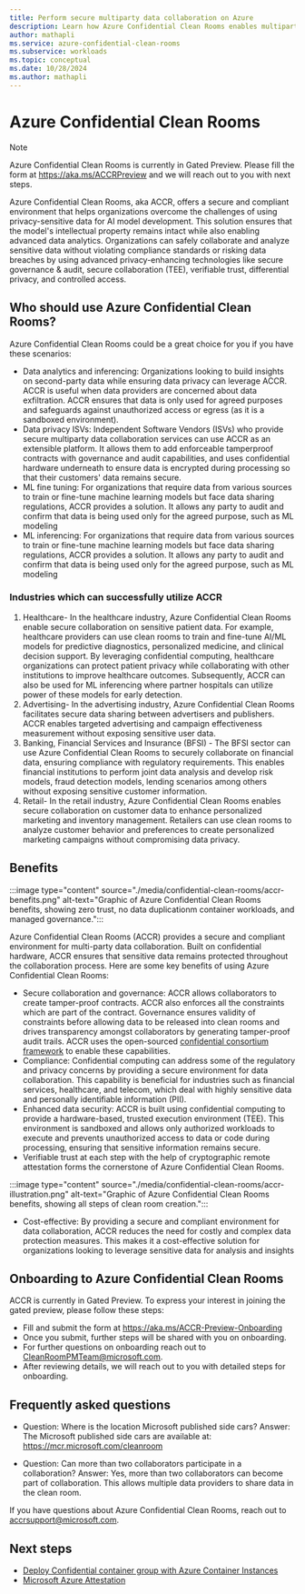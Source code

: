 ```yaml
---
title: Perform secure multiparty data collaboration on Azure
description: Learn how Azure Confidential Clean Rooms enables multiparty collaborations while keeping your data safe from other collaborators.
author: mathapli
ms.service: azure-confidential-clean-rooms
ms.subservice: workloads
ms.topic: conceptual
ms.date: 10/28/2024
ms.author: mathapli
---
```


# Azure Confidential Clean Rooms

> [!NOTE]
> Azure Confidential Clean Rooms is currently in Gated Preview. Please fill the form at https://aka.ms/ACCRPreview and we will reach out to you with next steps.

Azure Confidential Clean Rooms, aka ACCR, offers a secure and compliant environment that helps organizations overcome the challenges of using privacy-sensitive data for AI model development. This solution ensures that the model's intellectual property remains intact while also enabling advanced data analytics.
Organizations can safely collaborate and analyze sensitive data without violating compliance standards or risking data breaches by using advanced privacy-enhancing technologies like secure governance & audit, secure collaboration (TEE), verifiable trust, differential privacy, and controlled access.

## Who should use Azure Confidential Clean Rooms?
Azure Confidential Clean Rooms could be a great choice for you if you have these scenarios: 

- Data analytics and inferencing: Organizations looking to build insights on second-party data while ensuring data privacy can leverage ACCR. ACCR is useful when data providers are concerned about data exfiltration. ACCR ensures that data is only used for agreed purposes and safeguards against unauthorized access or egress (as it is a sandboxed environment). 
- Data privacy ISVs: Independent Software Vendors (ISVs) who provide secure multiparty data collaboration services can use ACCR as an extensible platform. It allows them to add enforceable tamperproof contracts with governance and audit capabilities, and uses confidential hardware underneath to ensure data is encrypted during processing so that their customers' data remains secure.
- ML fine tuning: For organizations that require data from various sources to train or fine-tune machine learning models but face data sharing regulations, ACCR provides a solution. It allows any party to audit and confirm that data is being used only for the agreed purpose, such as ML modeling
- ML inferencing: For organizations that require data from various sources to train or fine-tune machine learning models but face data sharing regulations, ACCR provides a solution. It allows any party to audit and confirm that data is being used only for the agreed purpose, such as ML modeling

### Industries which can successfully utilize ACCR
1. Healthcare- In the healthcare industry, Azure Confidential Clean Rooms enable secure collaboration on sensitive patient data. For example, healthcare providers can use clean rooms to train and fine-tune AI/ML models for predictive diagnostics, personalized medicine, and clinical decision support. By leveraging confidential computing, healthcare organizations can protect patient privacy while collaborating with other institutions to improve healthcare outcomes.
Subsequently, ACCR can also be used for ML inferencing where partner hospitals can utilize power of these models for early detection.
2. Advertising- In the advertising industry, Azure Confidential Clean Rooms facilitates secure data sharing between advertisers and publishers. ACCR enables targeted advertising and campaign effectiveness measurement without exposing sensitive user data.
3. Banking, Financial Services and Insurance (BFSI) - The BFSI sector can use Azure Confidential Clean Rooms to securely collaborate on financial data, ensuring compliance with regulatory requirements. This enables financial institutions to perform joint data analysis and develop risk models, fraud detection models, lending scenarios among others without exposing sensitive customer information.
4. Retail- In the retail industry, Azure Confidential Clean Rooms enables secure collaboration on customer data to enhance personalized marketing and inventory management. Retailers can use clean rooms to analyze customer behavior and preferences to create personalized marketing campaigns without compromising data privacy.

## Benefits

:::image type="content" source="./media/confidential-clean-rooms/accr-benefits.png" alt-text="Graphic of Azure Confidential Clean Rooms benefits, showing zero trust, no data duplicationm container workloads, and managed governance.":::

Azure Confidential Clean Rooms (ACCR) provides a secure and compliant environment for multi-party data collaboration. Built on confidential hardware, ACCR ensures that sensitive data remains protected throughout the collaboration process. Here are some key benefits of using Azure Confidential Clean Rooms:

- Secure collaboration and governance:
ACCR allows collaborators to create tamper-proof contracts. ACCR also enforces all the constraints which are part of the contract. Governance ensures validity of constraints before allowing data to be released into clean rooms and drives transparency amongst collaborators by generating tamper-proof audit trails. ACCR uses the open-sourced [confidential consortium framework](https://learn.microsoft.com/azure/managed-ccf/confidential-consortium-framework-overview) to enable these capabilities.
- Compliance:
Confidential computing can address some of the regulatory and privacy concerns by providing a secure environment for data collaboration. This capability is beneficial for industries such as financial services, healthcare, and telecom, which deal with highly sensitive data and personally identifiable information (PII).
- Enhanced data security:
ACCR is built using confidential computing to provide a hardware-based, trusted execution environment (TEE). This environment is sandboxed and allows only authorized workloads to execute and prevents unauthorized access to data or code during processing, ensuring that sensitive information remains secure.
- Verifiable trust at each step with the help of cryptographic remote attestation forms the cornerstone of Azure Confidential Clean Rooms.

:::image type="content" source="./media/confidential-clean-rooms/accr-illustration.png" alt-text="Graphic of Azure Confidential Clean Rooms benefits, showing all steps of clean room creation.":::

- Cost-effective: 
By providing a secure and compliant environment for data collaboration, ACCR reduces the need for costly and complex data protection measures. This makes it a cost-effective solution for organizations looking to leverage sensitive data for analysis and insights


## Onboarding to Azure Confidential Clean Rooms
ACCR is currently in Gated Preview. To express your interest in joining the gated preview, please follow these steps:
- Fill and submit the form at https://aka.ms/ACCR-Preview-Onboarding
- Once you submit, further steps will be shared with you on onboarding. 
- For further questions on onboarding reach out to  CleanRoomPMTeam@microsoft.com.
- After reviewing details, we will reach out to you with detailed steps for onboarding.

## Frequently asked questions

- Question: Where is the location Microsoft published side cars?
  Answer: The Microsoft published side cars are available at: https://mcr.microsoft.com/cleanroom 

- Question: Can more than two collaborators participate in a collaboration?
  Answer: Yes, more than two collaborators can become part of collaboration. This allows multiple data providers to share data in the clean room.

If you have questions about Azure Confidential Clean Rooms, reach out to <accrsupport@microsoft.com>.

## Next steps

- [Deploy Confidential container group with Azure Container Instances](/azure/container-instances/container-instances-tutorial-deploy-confidential-containers-cce-arm)
- [Microsoft Azure Attestation](/azure/attestation/overview)